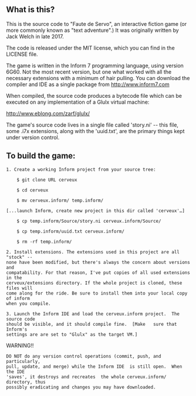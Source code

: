 What is this?
-------------

This is the source code to "Faute de Servo", an interactive fiction game
(or more commonly known as "text adventure".)  It was originally
written by Jack Welch in late 2017.

The code is released under the MIT license, which you can find in the
LICENSE file.

The game is written in the Inform 7 programming language, using
version 6G60.  Not the most recent version, but one what worked 
with all the necessary extensions with a minimum of hair pulling.
You can download the compiler and IDE as a single
package from http://www.inform7.com

When compiled, the source code produces a bytecode file which can be
executed on any implementation of a Glulx virtual machine:

  http://www.eblong.com/zarf/glulx/

The game's source code lives in a single file called 'story.ni' --
this file, some .i7x extensions, along with the 'uuid.txt', are the
primary things kept under version control.


To build the game:
------------------

	1. Create a working Inform project from your source tree:

		$ git clone URL cerveux
  
		$ cd cerveux
  
		$ mv cerveux.inform/ temp.inform/

	[...launch Inform, create new project in this dir called 'cerveux'…]

		$ cp temp.inform/Source/story.ni cerveux.inform/Source/
  
		$ cp temp.inform/uuid.txt cerveux.inform/
  
		$ rm -rf temp.inform/

	2. Install extensions. The extensions used in this project are all "stock" -- 
	none have been modified, but there's always the concern about versions and 
	compatability. For that reason, I've put copies of all used extensions in the 
	cerveux/extensions directory. If the whole project is cloned, these files will 
	come along for the ride. Be sure to install them into your local copy of inform 
	when you compile.

	3. Launch the Inform IDE and load the cerveux.inform project.  The source code 
	should be visible, and it should compile fine.  [Make	sure that Inform's 
	settings are are set to "Glulx" as the target VM.]


WARNING!!

	DO NOT do any version control operations (commit, push, and particularly, 
	pull, update, and merge) while the Inform IDE  is still open.  When the IDE 
	'saves', it destroys and recreates  the whole cerveux.inform/ directory, thus
	possibly eradicating and changes you may have downloaded.  
